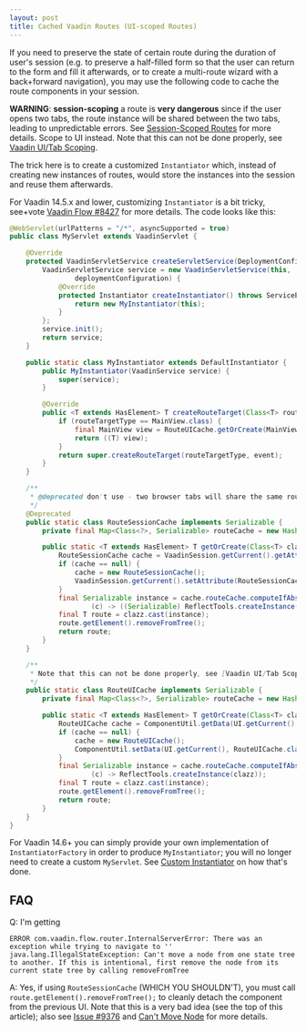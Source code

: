 ```yaml
---
layout: post
title: Cached Vaadin Routes (UI-scoped Routes)
---
```


If you need to preserve the state of certain route during the duration of
user's session (e.g. to preserve a half-filled form so that the user can
return to the form and fill it afterwards, or to create a multi-route wizard with
a back+forward navigation), you may use the following code to cache the route components
in your session.

**WARNING**: **session-scoping** a route is **very dangerous** since if the user opens two tabs,
the route instance will be shared between the two tabs, leading to unpredictable errors.
See [Session-Scoped Routes](../session-scoped-route/) for more details.
Scope to UI instead. Note that this can not be done properly, see [Vaadin UI/Tab Scoping](../vaadin-ui-scope/).

The trick here is to create a customized `Instantiator` which, instead of creating
new instances of routes, would store the instances into the session and reuse them
afterwards.

For Vaadin 14.5.x and lower, customizing `Instantiator` is a bit tricky,
see+vote [Vaadin Flow #8427](https://github.com/vaadin/flow/issues/8427)
for more details. The code looks like this:

```java
@WebServlet(urlPatterns = "/*", asyncSupported = true)
public class MyServlet extends VaadinServlet {

    @Override
    protected VaadinServletService createServletService(DeploymentConfiguration deploymentConfiguration) throws ServiceException {
        VaadinServletService service = new VaadinServletService(this,
                deploymentConfiguration) {
            @Override
            protected Instantiator createInstantiator() throws ServiceException {
                return new MyInstantiator(this);
            }
        };
        service.init();
        return service;
    }

    public static class MyInstantiator extends DefaultInstantiator {
        public MyInstantiator(VaadinService service) {
            super(service);
        }

        @Override
        public <T extends HasElement> T createRouteTarget(Class<T> routeTargetType, NavigationEvent event) {
            if (routeTargetType == MainView.class) {
                final MainView view = RouteUICache.getOrCreate(MainView.class);
                return ((T) view);
            }
            return super.createRouteTarget(routeTargetType, event);
        }
    }

    /**
     * @deprecated don't use - two browser tabs will share the same route component instance, leading to unpredictable errors.
     */
    @Deprecated
    public static class RouteSessionCache implements Serializable {
        private final Map<Class<?>, Serializable> routeCache = new HashMap<>();

        public static <T extends HasElement> T getOrCreate(Class<T> clazz) {
            RouteSessionCache cache = VaadinSession.getCurrent().getAttribute(RouteSessionCache.class);
            if (cache == null) {
                cache = new RouteSessionCache();
                VaadinSession.getCurrent().setAttribute(RouteSessionCache.class, cache);
            }
            final Serializable instance = cache.routeCache.computeIfAbsent(clazz,
                    (c) -> ((Serializable) ReflectTools.createInstance(clazz)));
            final T route = clazz.cast(instance);
            route.getElement().removeFromTree();
            return route;
        }
    }

    /**
     * Note that this can not be done properly, see [Vaadin UI/Tab Scoping](../vaadin-ui-scope/).
     */
    public static class RouteUICache implements Serializable {
        private final Map<Class<?>, Serializable> routeCache = new HashMap<>();

        public static <T extends HasElement> T getOrCreate(Class<T> clazz) {
            RouteUICache cache = ComponentUtil.getData(UI.getCurrent(), RouteUICache.class);
            if (cache == null) {
                cache = new RouteUICache();
                ComponentUtil.setData(UI.getCurrent(), RouteUICache.class, cache);
            }
            final Serializable instance = cache.routeCache.computeIfAbsent(clazz,
                    (c) -> ReflectTools.createInstance(clazz));
            final T route = clazz.cast(instance);
            route.getElement().removeFromTree();
            return route;
        }
    }
}
```

For Vaadin 14.6+ you can simply provide your own implementation of
`InstantiatorFactory` in order to produce `MyInstantiator`; you will no longer need
to create a custom `MyServlet`. See [Custom Instantiator](../vaadin-custom-instantiator/)
on how that's done.

## FAQ

Q: I'm getting
```
ERROR com.vaadin.flow.router.InternalServerError: There was an exception while trying to navigate to ''
java.lang.IllegalStateException: Can't move a node from one state tree to another. If this is intentional, first remove the node from its current state tree by calling removeFromTree
```

A: Yes, if using `RouteSessionCache` (WHICH YOU SHOULDN'T), you must call `route.getElement().removeFromTree();` to cleanly detach the component from the previous UI.
Note that this is a very bad idea (see the top of this article); also see [Issue #9376](https://github.com/vaadin/flow/issues/9376#issuecomment-1807618311) and [Can't Move Node](../cant-move-node/) for more details.

